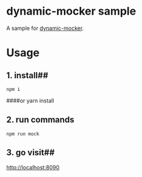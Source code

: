 # dynamic-mocker sample
A sample for [dynamic-mocker](https://github.com/hzsrc/dynamic-mocker).

# Usage

## 1. install##
	npm i
####or
	yarn install

## 2. run commands
	npm run mock

## 3. go visit##
[http://localhost:8090](http://localhost:8090)

